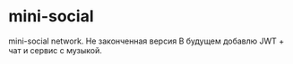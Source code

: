 # mini-social
mini-social network.
Не законченная версия
В будущем добавлю JWT + чат и сервис с музыкой.
